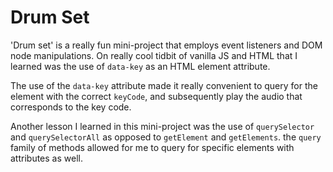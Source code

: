 # Drum Set

'Drum set' is a really fun mini-project that employs event listeners and DOM node manipulations. On really cool tidbit of vanilla JS and HTML that I learned was the use of `data-key` as an HTML element attribute.

The use of the `data-key` attribute made it really convenient to query for the element with the correct `keyCode`, and subsequently play the audio that corresponds to the key code.

Another lesson I learned in this mini-project was the use of `querySelector` and `querySelectorAll` as opposed to `getElement` and `getElements`. the `query` family of methods allowed for me to query for specific elements with attributes as well.
